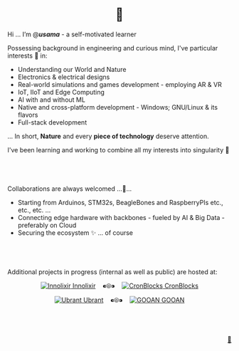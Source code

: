 <h1 align="center">👋</h1>

Hi ... I’m @**_usama_** - a self-motivated learner

Possessing background in engineering and curious mind, I've particular interests 👀 in:
  - Understanding our World and Nature
  - Electronics & electrical designs
  - Real-world simulations and games development - employing AR & VR
  - IoT, IIoT and Edge Computing
  - AI with and without ML
  - Native and cross-platform development - Windows; GNU/Linux & its flavors
  - Full-stack development

... In short, __Nature__ and every __piece of technology__ deserve attention.


I've been learning and working to combine all my interests into singularity 🌱

&nbsp;

# 

Collaborations are always welcomed ...💞️...
  - Starting from Arduinos, STM32s, BeagleBones and RaspberryPIs etc., etc., etc. ...
  - Connecting edge hardware with backbones - fueled by AI & Big Data - preferably on Cloud
  - Securing the ecosystem ✨ ... of course

&nbsp;

# 

Additional projects in progress (internal as well as public) are hosted at:

<p align="center">
  <a href="https://github.com/innolixir"><img src="https://avatars.githubusercontent.com/u/85053112?s=28&v=4" alt="Innolixir" /> Innolixir</a>
  &nbsp;&nbsp; ⁌⦾⁍ &nbsp;&nbsp;
  <a href="https://github.com/cronblocks"><img src="https://avatars.githubusercontent.com/u/86520771?s=28&v=4" alt="CronBlocks" /> CronBlocks</a>
</p>

<p align="center">
  <a href="https://github.com/ubrant"><img src="https://avatars.githubusercontent.com/u/87671848?s=28&v=4" alt="Ubrant" /> Ubrant</a>
  &nbsp;&nbsp; ⁌⦾⁍ &nbsp;&nbsp;
  <a href="https://github.com/gooan"><img src="https://avatars.githubusercontent.com/u/87671960?s=28&v=4" alt="GOOAN" /> GOOAN</a>
</p>

&nbsp;

# 
<p align="right"><a href="mailto:mooodify@gmail.com">&#128231;</a></p>
